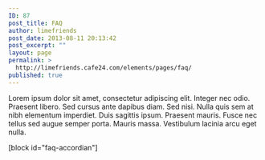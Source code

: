 ```yaml
---
ID: 87
post_title: FAQ
author: limefriends
post_date: 2013-08-11 20:13:42
post_excerpt: ""
layout: page
permalink: >
  http://limefriends.cafe24.com/elements/pages/faq/
published: true
---
```

<p class="lead">Lorem ipsum dolor sit amet, consectetur adipiscing elit. Integer nec odio. Praesent libero. Sed cursus ante dapibus diam. Sed nisi. Nulla quis sem at nibh elementum imperdiet. Duis sagittis ipsum. Praesent mauris. Fusce nec tellus sed augue semper porta. Mauris massa. Vestibulum lacinia arcu eget nulla.</p>
[block id="faq-accordian"]